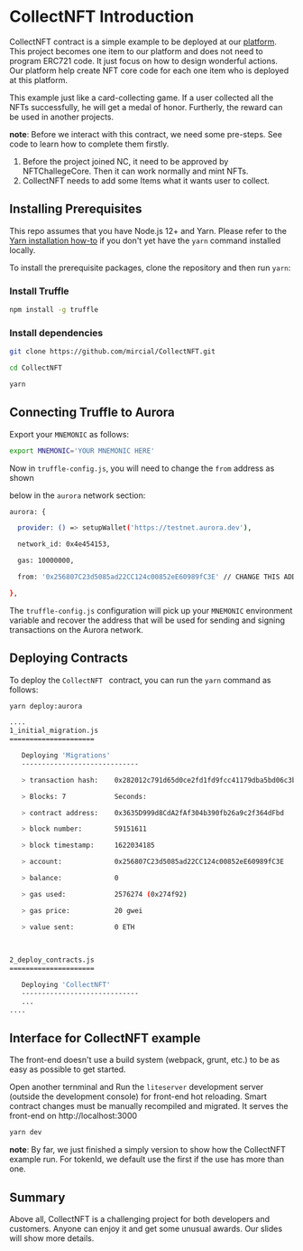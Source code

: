 # CollectNFT Introduction

CollectNFT contract is a simple example to be deployed at our [platform](https://github.com/mircial/NFTChallenge). This project becomes one item to our platform and does not need to program ERC721 code. It just focus on how to design wonderful actions. Our platform help create NFT core code for each one item who is deployed at this platform.

This example just like a card-collecting game. If a user collected all the NFTs successfully, he will get a medal of honor. Furtherly, the reward can be used in another projects.

**note**: Before we interact with this contract, we need some pre-steps. See code to learn how to complete them firstly.

1. Before the project joined NC, it need to be approved by NFTChallegeCore. Then it can work normally and mint NFTs.
2. CollectNFT needs to add some Items what it wants user to collect.

## Installing Prerequisites

This repo assumes that you have Node.js 12+ and Yarn. Please refer to the [Yarn installation how-to](https://classic.yarnpkg.com/en/docs/install) if you don't yet have the `yarn` command installed locally.

To install the prerequisite packages,  clone the  repository and then run `yarn`:

### Install Truffle

```bash
npm install -g truffle 
```

### Install dependencies

```bash
git clone https://github.com/mircial/CollectNFT.git

cd CollectNFT

yarn
```

## Connecting Truffle to Aurora

Export your `MNEMONIC` as follows:

```bash
export MNEMONIC='YOUR MNEMONIC HERE'
```

Now in `truffle-config.js`, you will need to change the `from` address as shown

below in the `aurora` network section:

```bash
aurora: {

  provider: () => setupWallet('https://testnet.aurora.dev'),

  network_id: 0x4e454153,

  gas: 10000000,

  from: '0x256807C23d5085ad22CC124c00852eE60989fC3E' // CHANGE THIS ADDRESS

},
```

 The  `truffle-config.js` configuration will pick up your `MNEMONIC` environment variable and recover the address that will be used for sending and signing transactions on the Aurora network.

## Deploying Contracts

To deploy the `CollectNFT ` contract,  you can run the `yarn` command as follows:

```bash
yarn deploy:aurora

....
1_initial_migration.js
=====================

   Deploying 'Migrations'
   -----------------------------

   > transaction hash:    0x282012c791d65d0ce2fd1fd9fcc41179dba5bd06c3b02e31e53dbe9cc8af62c1

   > Blocks: 7            Seconds: 

   > contract address:    0x3635D999d8CdA2fAf304b390fb26a9c2f364dFbd

   > block number:        59151611

   > block timestamp:     1622034185

   > account:             0x256807C23d5085ad22CC124c00852eE60989fC3E

   > balance:             0

   > gas used:            2576274 (0x274f92)

   > gas price:           20 gwei

   > value sent:          0 ETH

    
    
2_deploy_contracts.js
=====================

   Deploying 'CollectNFT'
   -----------------------------
   ...
....
```

## Interface for CollectNFT example

The front-end doesn't use a build system (webpack, grunt, etc.) to be as easy as possible to get started. 

Open another ternminal and Run the `liteserver` development server (outside the development console) for front-end hot reloading. Smart contract changes must be manually recompiled and migrated. It serves the front-end on http://localhost:3000

```bash
yarn dev
```

**note**: By far, we just finished a simply version to show how the CollectNFT example run. For tokenId, we default use the first if the use has more than one.

## Summary

Above all, CollectNFT is a challenging  project for both developers and customers. Anyone can enjoy it and get some unusual awards. Our slides will show more details.